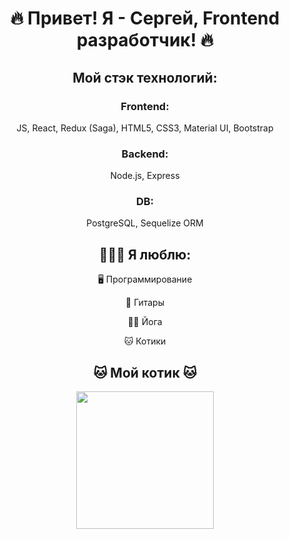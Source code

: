 <h1 align="center"> 🔥 Привет! Я - Сергей, Frontend разработчик! 🔥</h1>

<h2 align="center"> Мой стэк технологий: </h2>

<h3 align="center">Frontend:</h3>
<p align="center">JS, React, Redux (Saga), HTML5, CSS3, Material UI, Bootstrap</p>
<h3 align="center">Backend:</h3>
<p align="center">Node.js, Express</p>
<h3 align="center">DB:</h3>
<p align="center">PostgreSQL, Sequelize ORM</p>

<h2 align="center">👨🏻‍💻 Я люблю: </h2>
 <p align="center">🖥️ Программирование</p>
 <p align="center">🎸 Гитары</p>
 <p align="center">🧘‍♂️ Йога</p>
 <p align="center">🐱 Котики</p>

<h2 align="center">🐱 Мой котик 🐱</h2>
<p align='center'>
<img src="./image/my-cat.gif" style='height: 220px;'></img>
</p>

